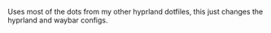 Uses most of the dots from my other hyprland dotfiles, this just changes the hyprland and waybar configs.
